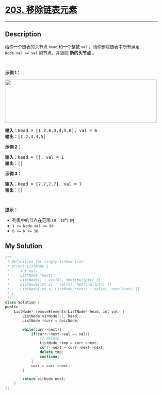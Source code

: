 # [203. 移除链表元素](https://leetcode-cn.com/problems/remove-linked-list-elements/)

---

## Description

<section>
给你一个链表的头节点 <code>head</code> 和一个整数 <code>val</code> ，请你删除链表中所有满足 <code>Node.val == val</code> 的节点，并返回 <strong>新的头节点</strong> 。
<p>&nbsp;</p>
<p><strong>示例 1：</strong></p>
<img style="width: 500px; height: 142px;" src="https://assets.leetcode.com/uploads/2021/03/06/removelinked-list.jpg" alt="">
<pre><strong>输入：</strong>head = [1,2,6,3,4,5,6], val = 6
<strong>输出：</strong>[1,2,3,4,5]
</pre>
<p><strong>示例 2：</strong></p>
<pre><strong>输入：</strong>head = [], val = 1
<strong>输出：</strong>[]
</pre>
<p><strong>示例 3：</strong></p>
<pre><strong>输入：</strong>head = [7,7,7,7], val = 7
<strong>输出：</strong>[]
</pre>
<p>&nbsp;</p>
<p><strong>提示：</strong></p>
<ul>
	<li>列表中的节点在范围 <code>[0, 10<sup>4</sup>]</code> 内</li>
	<li><code>1 &lt;= Node.val &lt;= 50</code></li>
	<li><code>0 &lt;= k &lt;= 50</code></li>
</ul>
</section>

## My Solution

```cpp
/**
 * Definition for singly-linked list.
 * struct ListNode {
 *     int val;
 *     ListNode *next;
 *     ListNode() : val(0), next(nullptr) {}
 *     ListNode(int x) : val(x), next(nullptr) {}
 *     ListNode(int x, ListNode *next) : val(x), next(next) {}
 * };
 */
class Solution {
public:
    ListNode* removeElements(ListNode* head, int val) {
        ListNode virNode(-1, head);
        ListNode *curr = &virNode;

        while(curr->next){
            if(curr->next->val == val){
                // delete
                ListNode *tmp = curr->next;
                curr->next = curr->next->next;
                delete tmp;
                continue;
            }
            curr = curr->next;
        }

        return virNode.next;
    }
};
```